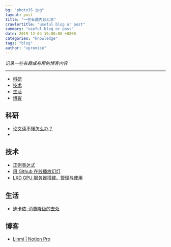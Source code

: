 ```yaml
---
bg: "photo35.jpg"
layout: post
title: "一些有趣内容汇总"
crawlertitle: "useful blog or post"
summary: "useful blog or post"
date: 2019-12-04 16:00:00 +0800
categories: "knowledge"
tags: "blog"
author: "vpromise"
---
```


*记录一些有趣或有用的博客内容*

---

- [科研](#%e7%a7%91%e7%a0%94)
- [技术](#%e6%8a%80%e6%9c%af)
- [生活](#%e7%94%9f%e6%b4%bb)
- [博客](#%e5%8d%9a%e5%ae%a2)

## 科研
- [论文读不懂怎么办？](https://sspai.com/post/57303)
- []()

## 技术 
- [正则表达式](https://sspai.com/post/56787)
- [用 Github 在线播放幻灯](https://sspai.com/post/56189)
- [LXD GPU 服务器搭建、管理与使用](https://butui.me/post/lxd-gpu-server/)

## 生活
- [迪卡侬-消费降级的去处](https://sspai.com/post/57441)

## 博客
- [Linmi | Notion Pro](https://linmi.cc)